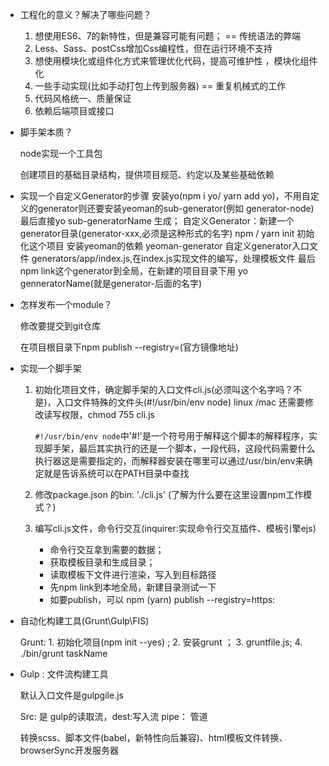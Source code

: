 - 工程化的意义？解决了哪些问题？
  1. 想使用ES6、7的新特性，但是兼容可能有问题； == 传统语法的弊端
  2. Less、Sass、postCss增加Css编程性，但在运行环境不支持
  3. 想使用模块化或组件化方式来管理优化代码，提高可维护性 ，模块化组件化
  4. 一些手动实现(比如手动打包上传到服务器) == 重复机械式的工作
  5. 代码风格统一、质量保证
  6. 依赖后端项目或接口

- 脚手架本质？

  node实现一个工具包

  创建项目的基础目录结构，提供项目规范、约定以及某些基础依赖

- 实现一个自定义Generator的步骤
  安装yo(npm i yo/ yarn add yo)，不用自定义的generator则还要安装yeoman的sub-generator(例如 generator-node) 最后直接yo sub-generatorName 生成；
  自定义Generator：新建一个generator目录(generator-xxx,必须是这种形式的名字)
  npm / yarn init 初始化这个项目
  安装yeoman的依赖 yeoman-generator
  自定义generator入口文件 generators/app/index.js,在index.js实现文件的编写，处理模板文件
  最后npm link这个generator到全局，在新建的项目目录下用 yo genneratorName(就是generator-后面的名字)

- 怎样发布一个module？

  修改要提交到git仓库

  在项目根目录下npm publish --registry=(官方镜像地址)

- 实现一个脚手架

  1. 初始化项目文件，确定脚手架的入口文件cli.js(必须叫这个名字吗？不是)，入口文件特殊的文件头(#!/usr/bin/env node) linux /mac 还需要修改读写权限，chmod 755 cli.js
  
     `#!/usr/bin/env node`中'#!'是一个符号用于解释这个脚本的解释程序，实现脚手架，最后其实执行的还是一个脚本，一段代码，这段代码需要什么执行器这是需要指定的，而解释器安装在哪里可以通过/usr/bin/env来确定就是告诉系统可以在PATH目录中查找
  
  2. 修改package.json 的bin: './cli.js' (了解为什么要在这里设置npm工作模式？)
  
  3. 编写cli.js文件，命令行交互(inquirer:实现命令行交互插件、模板引擎ejs)
     - 命令行交互拿到需要的数据；
     - 获取模板目录和生成目录；
     - 读取模板下文件进行渲染，写入到目标路径
     - 先npm link到本地全局，新建目录测试一下
     - 如要publish，可以 npm (yarn) publish --registry=https:


- 自动化构建工具(Grunt\Gulp\FIS)

  Grunt:   1. 初始化项目(npm init --yes) ;   2. 安装grunt ； 3. gruntfile.js; 4. ./bin/grunt taskName

- Gulp : 文件流构建工具

  默认入口文件是gulpgile.js

  Src: 是 gulp的读取流，dest:写入流 pipe： 管道

  转换scss、脚本文件(babel，新特性向后兼容)、html模板文件转换、browserSync开发服务器